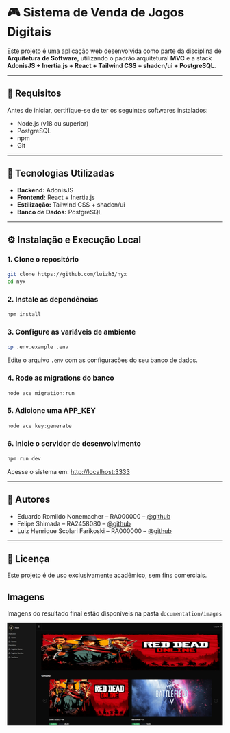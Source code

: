# 🎮 Sistema de Venda de Jogos Digitais

Este projeto é uma aplicação web desenvolvida como parte da disciplina de **Arquitetura de Software**, utilizando o padrão arquitetural **MVC** e a stack **AdonisJS + Inertia.js + React + Tailwind CSS + shadcn/ui + PostgreSQL**.

---

## 📌 Requisitos

Antes de iniciar, certifique-se de ter os seguintes softwares instalados:

- Node.js (v18 ou superior)  
- PostgreSQL  
- npm  
- Git  

---

## 🚀 Tecnologias Utilizadas

- **Backend:** AdonisJS  
- **Frontend:** React + Inertia.js  
- **Estilização:** Tailwind CSS + shadcn/ui  
- **Banco de Dados:** PostgreSQL  

---

## ⚙️ Instalação e Execução Local

### 1. Clone o repositório

```bash
git clone https://github.com/luizh3/nyx
cd nyx
```

### 2. Instale as dependências

```bash
npm install
```

### 3. Configure as variáveis de ambiente

```bash
cp .env.example .env
```

Edite o arquivo `.env` com as configurações do seu banco de dados.

### 4. Rode as migrations do banco

```bash
node ace migration:run
```

### 5. Adicione uma APP_KEY

```bash
node ace key:generate
```

### 6. Inicie o servidor de desenvolvimento

```bash
npm run dev
```

Acesse o sistema em: [http://localhost:3333](http://localhost:3333)

---

## 👥 Autores

- Eduardo Romildo Nonemacher – RA000000 – [@github](https://github.com/)
- Felipe Shimada – RA2458080 – [@github](https://github.com/FeShimada)
- Luiz Henrique Scolari Farikoski – RA000000 – [@github](https://github.com/luizh3)

---

## 📄 Licença

Este projeto é de uso exclusivamente acadêmico, sem fins comerciais.

## Imagens 

Imagens do resultado final estão disponíveis na pasta `documentation/images`

![home](documentation/images/home.png)
